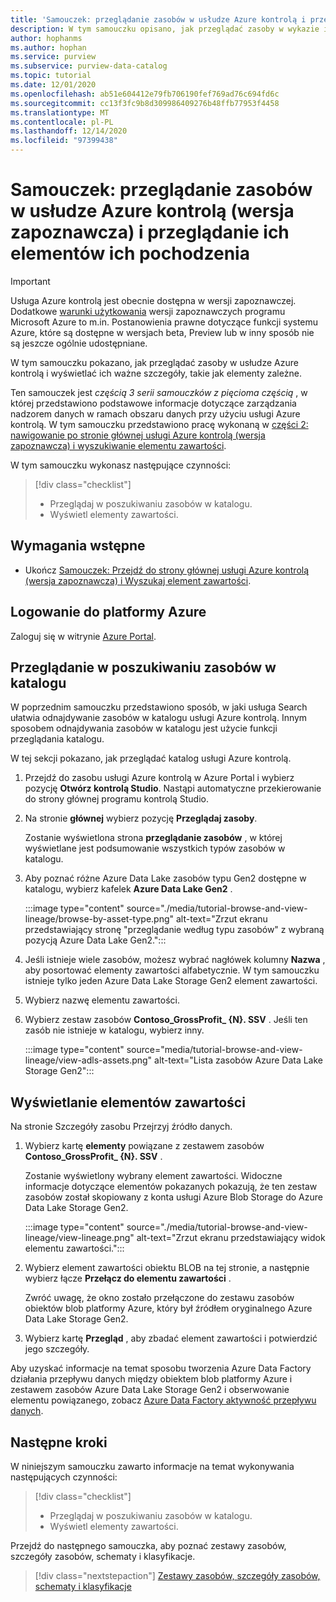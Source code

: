 ```yaml
---
title: 'Samouczek: przeglądanie zasobów w usłudze Azure kontrolą i przeglądanie ich elementów ich pochodzenia'
description: W tym samouczku opisano, jak przeglądać zasoby w wykazie i wyświetlać elementy powiązane z danymi.
author: hophanms
ms.author: hophan
ms.service: purview
ms.subservice: purview-data-catalog
ms.topic: tutorial
ms.date: 12/01/2020
ms.openlocfilehash: ab51e604412e79fb706190fef769ad76c694fd6c
ms.sourcegitcommit: cc13f3fc9b8d309986409276b48ffb77953f4458
ms.translationtype: MT
ms.contentlocale: pl-PL
ms.lasthandoff: 12/14/2020
ms.locfileid: "97399438"
---
```

# <a name="tutorial-browse-assets-in-azure-purview-preview-and-view-their-lineage"></a>Samouczek: przeglądanie zasobów w usłudze Azure kontrolą (wersja zapoznawcza) i przeglądanie ich elementów ich pochodzenia

> [!IMPORTANT]
> Usługa Azure kontrolą jest obecnie dostępna w wersji zapoznawczej. Dodatkowe [warunki użytkowania](https://azure.microsoft.com/support/legal/preview-supplemental-terms/) wersji zapoznawczych programu Microsoft Azure to m.in. Postanowienia prawne dotyczące funkcji systemu Azure, które są dostępne w wersjach beta, Preview lub w inny sposób nie są jeszcze ogólnie udostępniane.

W tym samouczku pokazano, jak przeglądać zasoby w usłudze Azure kontrolą i wyświetlać ich ważne szczegóły, takie jak elementy zależne.

Ten samouczek jest *częścią 3 serii samouczków z pięcioma częścią* , w której przedstawiono podstawowe informacje dotyczące zarządzania nadzorem danych w ramach obszaru danych przy użyciu usługi Azure kontrolą. W tym samouczku przedstawiono pracę wykonaną w [części 2: nawigowanie po stronie głównej usługi Azure kontrolą (wersja zapoznawcza) i wyszukiwanie elementu zawartości](tutorial-asset-search.md).

W tym samouczku wykonasz następujące czynności:

> [!div class="checklist"]
>
> * Przeglądaj w poszukiwaniu zasobów w katalogu.
> * Wyświetl elementy zawartości.

## <a name="prerequisites"></a>Wymagania wstępne

* Ukończ [Samouczek: Przejdź do strony głównej usługi Azure kontrolą (wersja zapoznawcza) i Wyszukaj element zawartości](tutorial-asset-search.md).

## <a name="sign-in-to-azure"></a>Logowanie do platformy Azure

Zaloguj się w witrynie [Azure Portal](https://portal.azure.com).

## <a name="browse-for-assets-in-the-catalog"></a>Przeglądanie w poszukiwaniu zasobów w katalogu

W poprzednim samouczku przedstawiono sposób, w jaki usługa Search ułatwia odnajdywanie zasobów w katalogu usługi Azure kontrolą. Innym sposobem odnajdywania zasobów w katalogu jest użycie funkcji przeglądania katalogu.

W tej sekcji pokazano, jak przeglądać katalog usługi Azure kontrolą.

1. Przejdź do zasobu usługi Azure kontrolą w Azure Portal i wybierz pozycję **Otwórz kontrolą Studio**. Nastąpi automatyczne przekierowanie do strony głównej programu kontrolą Studio.

1. Na stronie **głównej** wybierz pozycję **Przeglądaj zasoby**.

   Zostanie wyświetlona strona **przeglądanie zasobów** , w której wyświetlane jest podsumowanie wszystkich typów zasobów w katalogu.

1. Aby poznać różne Azure Data Lake zasobów typu Gen2 dostępne w katalogu, wybierz kafelek **Azure Data Lake Gen2** .

   :::image type="content" source="./media/tutorial-browse-and-view-lineage/browse-by-asset-type.png" alt-text="Zrzut ekranu przedstawiający stronę &quot;przeglądanie według typu zasobów&quot; z wybraną pozycją Azure Data Lake Gen2.":::

1. Jeśli istnieje wiele zasobów, możesz wybrać nagłówek kolumny **Nazwa** , aby posortować elementy zawartości alfabetycznie. W tym samouczku istnieje tylko jeden Azure Data Lake Storage Gen2 element zawartości.

1. Wybierz nazwę elementu zawartości.

1. Wybierz zestaw zasobów **Contoso_GrossProfit_ {N}. SSV** . Jeśli ten zasób nie istnieje w katalogu, wybierz inny.

   :::image type="content" source="media/tutorial-browse-and-view-lineage/view-adls-assets.png" alt-text="Lista zasobów Azure Data Lake Storage Gen2":::

## <a name="view-the-lineage-of-assets"></a>Wyświetlanie elementów zawartości

Na stronie Szczegóły zasobu Przejrzyj źródło danych.

1. Wybierz kartę **elementy** powiązane z zestawem zasobów **Contoso_GrossProfit_ {N}. SSV** .

   Zostanie wyświetlony wybrany element zawartości. Widoczne informacje dotyczące elementów pokazanych pokazują, że ten zestaw zasobów został skopiowany z konta usługi Azure Blob Storage do Azure Data Lake Storage Gen2.

   :::image type="content" source="./media/tutorial-browse-and-view-lineage/view-lineage.png" alt-text="Zrzut ekranu przedstawiający widok elementu zawartości.":::

1. Wybierz element zawartości obiektu BLOB na tej stronie, a następnie wybierz łącze **Przełącz do elementu zawartości** .

   Zwróć uwagę, że okno zostało przełączone do zestawu zasobów obiektów blob platformy Azure, który był źródłem oryginalnego Azure Data Lake Storage Gen2.

1. Wybierz kartę **Przegląd** , aby zbadać element zawartości i potwierdzić jego szczegóły.

Aby uzyskać informacje na temat sposobu tworzenia Azure Data Factory działania przepływu danych między obiektem blob platformy Azure i zestawem zasobów Azure Data Lake Storage Gen2 i obserwowanie elementu powiązanego, zobacz [Azure Data Factory aktywność przepływu danych](../data-factory/concepts-data-flow-overview.md).

## <a name="next-steps"></a>Następne kroki

W niniejszym samouczku zawarto informacje na temat wykonywania następujących czynności:

> [!div class="checklist"]
>
> * Przeglądaj w poszukiwaniu zasobów w katalogu.
> * Wyświetl elementy zawartości.

Przejdź do następnego samouczka, aby poznać zestawy zasobów, szczegóły zasobów, schematy i klasyfikacje.

> [!div class="nextstepaction"]
> [Zestawy zasobów, szczegóły zasobów, schematy i klasyfikacje](tutorial-schemas-and-classifications.md)
